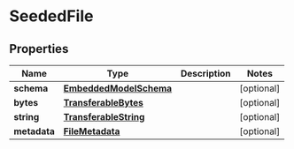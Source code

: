 
# SeededFile

## Properties
Name | Type | Description | Notes
------------ | ------------- | ------------- | -------------
**schema** | [**EmbeddedModelSchema**](EmbeddedModelSchema.md) |  |  [optional]
**bytes** | [**TransferableBytes**](TransferableBytes.md) |  |  [optional]
**string** | [**TransferableString**](TransferableString.md) |  |  [optional]
**metadata** | [**FileMetadata**](FileMetadata.md) |  |  [optional]



